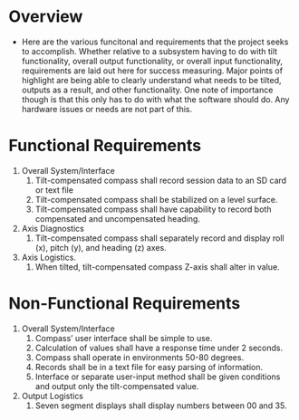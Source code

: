 # Overview
- Here are the various funcitonal and requirements that the project seeks to accomplish. Whether relative to a subsystem having to do with tilt functionality, overall output functionality, or overall input functionality, requirements are laid out here for success measuring. Major points of highlight are being able to clearly understand what needs to be tilted, outputs as a result, and other functionality. One note of importance though is that this only has to do with what the software should do. Any hardware issues or needs are not part of this.
# Functional Requirements
1. Overall System/Interface
	1. Tilt-compensated compass shall record session data to an SD card or text file
	2. Tilt-compensated compass shall be stabilized on a level surface.
	3. Tilt-compensated compass shall have capability to record both compensated and uncompensated heading.
2. Axis Diagnostics
	1. Tilt-compensated compass shall separately record and display roll (x), pitch (y), and heading (z) axes.
3. Axis Logistics.
	1. When tilted, tilt-compensated compass Z-axis shall alter in value.

 
# Non-Functional Requirements
1. Overall System/Interface
	1. Compass’ user interface shall be simple to use.
	2. Calculation of values shall have a response time under 2 seconds.
	3. Compass shall operate in environments 50-80 degrees.
	4. Records shall be in a text file for easy parsing of information.
	5. Interface or separate user-input method shall be given conditions and output only the tilt-compensated value.
2. Output Logistics
	1. Seven segment displays shall display numbers between 00 and 35.
